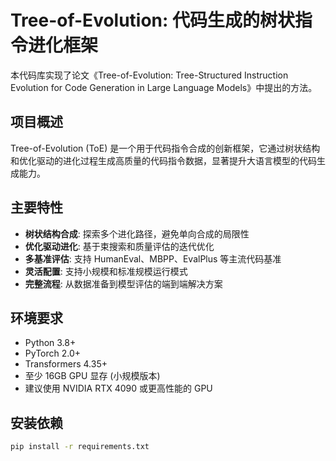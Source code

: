 # Tree-of-Evolution: 代码生成的树状指令进化框架

本代码库实现了论文《Tree-of-Evolution: Tree-Structured Instruction Evolution for Code Generation in Large Language Models》中提出的方法。

## 项目概述

Tree-of-Evolution (ToE) 是一个用于代码指令合成的创新框架，它通过树状结构和优化驱动的进化过程生成高质量的代码指令数据，显著提升大语言模型的代码生成能力。

## 主要特性

- **树状结构合成**: 探索多个进化路径，避免单向合成的局限性
- **优化驱动进化**: 基于束搜索和质量评估的迭代优化
- **多基准评估**: 支持 HumanEval、MBPP、EvalPlus 等主流代码基准
- **灵活配置**: 支持小规模和标准规模运行模式
- **完整流程**: 从数据准备到模型评估的端到端解决方案

## 环境要求

- Python 3.8+
- PyTorch 2.0+
- Transformers 4.35+
- 至少 16GB GPU 显存 (小规模版本)
- 建议使用 NVIDIA RTX 4090 或更高性能的 GPU

## 安装依赖

```bash
pip install -r requirements.txt